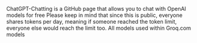 ChatGPT-Chatting is a GitHub page that allows you to chat with OpenAI models for free
Please keep in mind that since this is public, everyone shares tokens per day, meaning if someone reached the token limit, everyone else would reach the limit too.
All models used within Groq.com models
